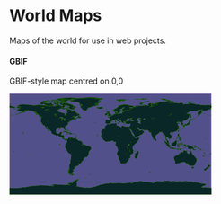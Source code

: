 # World Maps

Maps of the world for use in web projects.

#### GBIF

GBIF-style map centred on 0,0

![GBIF ](https://github.com/rdmpage/worldmaps/raw/master/gbif360x180.png)

